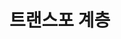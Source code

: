# 트랜스포 계층

<figure><img src="../../.gitbook/assets/트랜스포트 계층.png" alt=""><figcaption></figcaption></figure>

